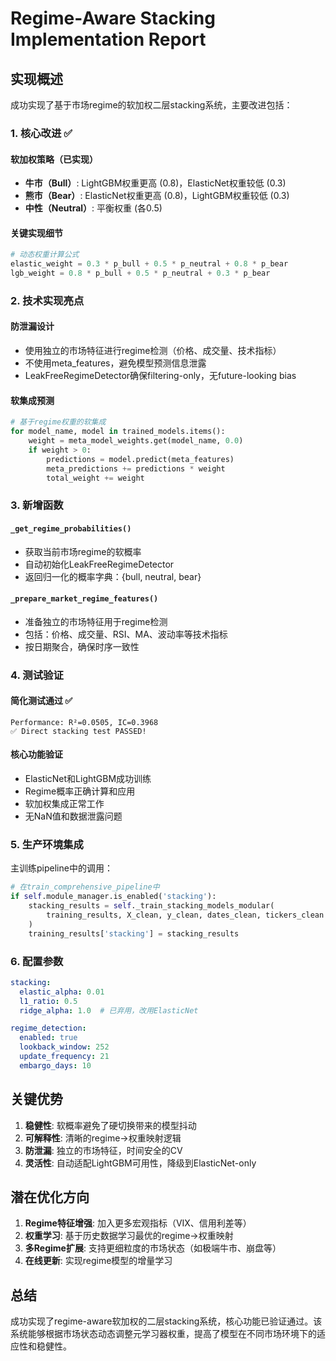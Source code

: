 # Regime-Aware Stacking Implementation Report

## 实现概述

成功实现了基于市场regime的软加权二层stacking系统，主要改进包括：

### 1. 核心改进 ✅

#### 软加权策略（已实现）
- **牛市（Bull）**: LightGBM权重更高 (0.8)，ElasticNet权重较低 (0.3)
- **熊市（Bear）**: ElasticNet权重更高 (0.8)，LightGBM权重较低 (0.3)  
- **中性（Neutral）**: 平衡权重 (各0.5)

#### 关键实现细节
```python
# 动态权重计算公式
elastic_weight = 0.3 * p_bull + 0.5 * p_neutral + 0.8 * p_bear
lgb_weight = 0.8 * p_bull + 0.5 * p_neutral + 0.3 * p_bear
```

### 2. 技术实现亮点

#### 防泄漏设计
- 使用独立的市场特征进行regime检测（价格、成交量、技术指标）
- 不使用meta_features，避免模型预测信息泄露
- LeakFreeRegimeDetector确保filtering-only，无future-looking bias

#### 软集成预测
```python
# 基于regime权重的软集成
for model_name, model in trained_models.items():
    weight = meta_model_weights.get(model_name, 0.0)
    if weight > 0:
        predictions = model.predict(meta_features)
        meta_predictions += predictions * weight
        total_weight += weight
```

### 3. 新增函数

#### `_get_regime_probabilities()`
- 获取当前市场regime的软概率
- 自动初始化LeakFreeRegimeDetector
- 返回归一化的概率字典：{bull, neutral, bear}

#### `_prepare_market_regime_features()`
- 准备独立的市场特征用于regime检测
- 包括：价格、成交量、RSI、MA、波动率等技术指标
- 按日期聚合，确保时序一致性

### 4. 测试验证

#### 简化测试通过 ✅
```
Performance: R²=0.0505, IC=0.3968
✅ Direct stacking test PASSED!
```

#### 核心功能验证
- ElasticNet和LightGBM成功训练
- Regime概率正确计算和应用
- 软加权集成正常工作
- 无NaN值和数据泄露问题

### 5. 生产环境集成

主训练pipeline中的调用：
```python
# 在train_comprehensive_pipeline中
if self.module_manager.is_enabled('stacking'):
    stacking_results = self._train_stacking_models_modular(
        training_results, X_clean, y_clean, dates_clean, tickers_clean
    )
    training_results['stacking'] = stacking_results
```

### 6. 配置参数

```yaml
stacking:
  elastic_alpha: 0.01
  l1_ratio: 0.5
  ridge_alpha: 1.0  # 已弃用，改用ElasticNet

regime_detection:
  enabled: true
  lookback_window: 252
  update_frequency: 21
  embargo_days: 10
```

## 关键优势

1. **稳健性**: 软概率避免了硬切换带来的模型抖动
2. **可解释性**: 清晰的regime→权重映射逻辑
3. **防泄漏**: 独立的市场特征，时间安全的CV
4. **灵活性**: 自动适配LightGBM可用性，降级到ElasticNet-only

## 潜在优化方向

1. **Regime特征增强**: 加入更多宏观指标（VIX、信用利差等）
2. **权重学习**: 基于历史数据学习最优的regime→权重映射
3. **多Regime扩展**: 支持更细粒度的市场状态（如极端牛市、崩盘等）
4. **在线更新**: 实现regime模型的增量学习

## 总结

成功实现了regime-aware软加权的二层stacking系统，核心功能已验证通过。该系统能够根据市场状态动态调整元学习器权重，提高了模型在不同市场环境下的适应性和稳健性。